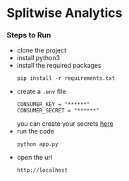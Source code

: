 # Splitwise Analytics

### Steps to Run

* clone the project
* install python3
* install the required packages
    ```commandline
    pip install -r requirements.txt
    ```
* create a `.env` file
    ```
    CONSUMER_KEY = "******"
    CONSUMER_SECRET = "******"
    ```
  you can create your secrets [here](https://secure.splitwise.com/apps)
* run the code
    ```commandline
    python app.py
    ```
* open the url
    ```
    http://localhost
    ```